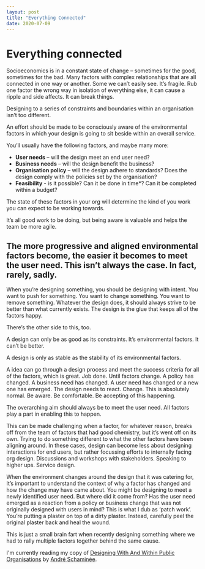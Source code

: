 ```yaml
---
layout: post
title: "Everything Connected"
date: 2020-07-09
---
```


<h1><span>Everything connected</span></h1>

<p>Socioeconomics is in a constant state of change – sometimes for the good, sometimes for the bad. Many factors with complex relationships that are all connected in one way or another. Some we can’t easily see. It’s fragile. Rub one factor the wrong way in isolation of everything else, it can cause a ripple and side affects. It can break things.<p>

<p>Designing to a series of constraints and boundaries within an organisation isn’t too different.</p>

<p>An effort should be made to be consciously aware of the environmental factors in which your design is going to sit beside within an overall service.</p>

<p>You’ll usually have the following factors, and maybe many more:<p>
<ul>
  <li><strong>User needs</strong> – will the design meet an end user need?</li>
  <li><strong>Business needs</strong> – will the design benefit the business?</li>
  <li><strong>Organisation policy</strong> – will the design adhere to standards? Does the design comply with the policies set by the organisation?</li>
  <li><strong>Feasibility</strong> - is it possible? Can it be done in time*? Can it be completed within a budget?</li>
</ul>

<p>The state of these factors in your org will determine the kind of you work you can expect to be working towards.</p>

<p>It’s all good work to be doing, but being aware is valuable and helps the team be more agile.</p>

<h2>The more progressive and aligned environmental factors become, the easier it becomes to meet the user need. This isn’t always the case. In fact, rarely, sadly.</h2>

<p>When you’re designing something, you should be designing with intent. You want to push for something. You want to change something. You want to remove something. Whatever the design does, it should always strive to be better than what currently exists. The design is the glue that keeps all of the factors happy.</p>

<p>There’s the other side to this, too.</p>

<p>A design can only be as good as its constraints. It’s environmental factors. It can’t be better.</p>

<p>A design is only as stable as the stability of its environmental factors.</p>

<p>A idea can go through a design process and meet the success criteria for all of the factors, which is great. Job done. Until factors change. A policy has changed. A business need has changed. A user need has changed or a new one has emerged. The design needs to react. <span>Change</span>. This is absolutely normal. Be aware. Be comfortable. Be accepting of this happening.</p>

<p>The overarching aim should always be to meet the user need. All factors play a part in enabling this to happen.</p>

<p>This can be made challenging when a factor, for whatever reason, breaks off from the team of factors that had good chemistry, but it’s went off on its own. Trying to do something different to what the other factors have been aligning around. In these cases, design can become less about designing interactions for end users, but rather focussing efforts to internally facing org design. Discussions and workshops with stakeholders. Speaking to higher ups. Service design.</p>

<p>When the environment changes around the design that it was catering for, It’s important to understand the context of why a factor has changed and how the change may have came about. You might be designing to meet a newly identified user need. But where did it come from? Has the user need emerged as a reaction from a policy or business change that was not originally designed with users in mind? This is what I dub as ‘patch work’. You’re putting a plaster on top of a dirty plaster. Instead, carefully peel the original plaster back and heal the wound.</p>

<p>This is just a small brain fart when recently designing something where we had to rally multiple factors together behind the same cause.</p>

<p>I'm currently reading my copy of <a href="https://www.counter-print.co.uk/products/designing-with-and-within-public-organizations?_pos=1&_sid=f2f9db77b&_ss=r">Designing With And Within Public Organisations</a> by <a href="https://twitter.com/aschaminee?s=20">André Schaminée</a>.

